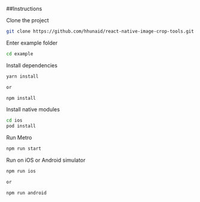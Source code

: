##Instructions

Clone the project

```bash
git clone https://github.com/hhunaid/react-native-image-crop-tools.git
```

Enter example folder
```bash
cd example
```

Install dependencies
```bash
yarn install

or

npm install
```

Install native modules
```bash
cd ios 
pod install
```

Run Metro
```bash
npm run start
```

Run on iOS or Android simulator
```bash
npm run ios 

or 

npm run android
```
